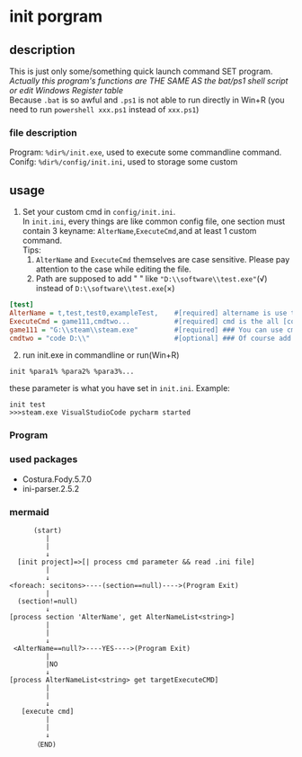 ﻿# init porgram

## description

This is just only some/something quick launch command SET program.  
<em>Actually this program's functions are THE SAME AS the bat/ps1 shell script or edit Windows Register table</em>   
Because ```.bat``` is so awful and ```.ps1``` is not able to run directly in Win+R (you need to
run ```powershell xxx.ps1``` instead of ```xxx.ps1```)    
### file description
Program: ```%dir%/init.exe```, used to execute some commandline command.  
Conifg: ```%dir%/config/init.ini```, used to storage some custom

## usage

1. Set your custom cmd in ```config/init.ini```.  
    In ``init.ini``, every things are like common config file, one section must contain 3 keyname: ```AlterName```,```ExecuteCmd```,and at least 1 custom command.  
    Tips:
    1. ```AlterName``` and ```ExecuteCmd```  themselves are case sensitive. Please pay attention to the case while editing the file.  
    2. Path are supposed to add " " like ```"D:\\software\\test.exe"```(√) instead of ```D:\\software\\test.exe```(×) 
   
```ini
[test]
AlterName = t,test,test0,exampleTest,    #[required] altername is use to execute as parameter
ExecuteCmd = game111,cmdtwo...           #[required] cmd is the all [commandline commands] will be executed and linked to the name you set below
game111 = "G:\\steam\\steam.exe"         #[required] ### You can use cmd to start some software
cmdtwo = "code D:\\"                     #[optional] ### Of course add some parameters is enabled
```

2. run init.exe in commandline or run(Win+R)

```shell   
init %para1% %para2% %para3%...
```

these parameter is what you have set in ```init.ini```. Example:

```
init test
>>>steam.exe VisualStudioCode pycharm started
```

### Program

### used packages
- Costura.Fody.5.7.0
- ini-parser.2.5.2

### mermaid
```flow
      (start)
         |
         |
         ↓
  [init project]=>[| process cmd parameter && read .ini file]
         |
         ↓
<foreach: secitons>----(section==null)---->(Program Exit)
         | 
  (section!=null)
         ↓   
[process section 'AlterName', get AlterNameList<string>]
         |
         |
         ↓
 <AlterName==null?>----YES---->(Program Exit)
         |
         |NO
         ↓
[process AlterNameList<string> get targetExecuteCMD]
         |
         |
         ↓
   [execute cmd]
         |
         |
         ↓
      （END)


```
